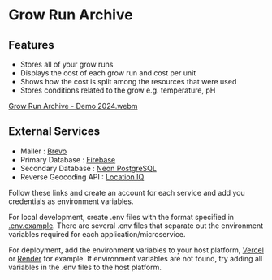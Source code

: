 # Grow Run Archive

## Features

- Stores all of your grow runs
- Displays the cost of each grow run and cost per unit
- Shows how the cost is split among the resources that were used
- Stores conditions related to the grow e.g. temperature, pH

[Grow Run Archive - Demo 2024.webm](https://github.com/user-attachments/assets/2d152d34-d577-444d-9a20-97c15630539f)

## External Services

- Mailer : [Brevo](https://www.brevo.com/)
- Primary Database : [Firebase](https://firebase.google.com/?authuser=0)
- Secondary Database : [Neon PostgreSQL](https://neon.tech/about-us)
- Reverse Geocoding API : [Location IQ](https://locationiq.com/)

Follow these links and create an account for each service and add you credentials as environment variables.

For local development, create .env files with the format specified in [.env.example](./.env.example). There are several .env files that separate out the environment variables required for each application/microservice.

For deployment, add the environment variables to your host platform, [Vercel](https://vercel.com/docs/environment-variables) or [Render](https://render.com/docs/configure-environment-variables) for example. If environment variables are not found, try adding all variables in the .env files to the host platform.
